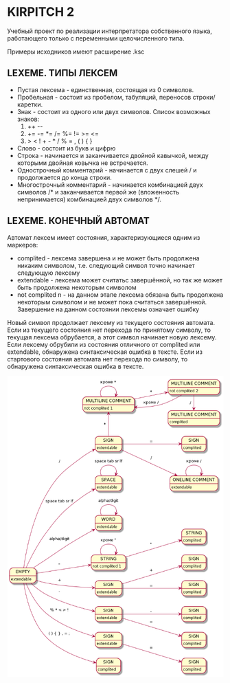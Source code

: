 # KIRPITCH 2

Учебный проект по реализации интерпретатора собственного языка, работающего
только с переменными целочисленного типа.

Примеры исходников имеют расширение .ksc

## LEXEME. ТИПЫ ЛЕКСЕМ
- Пустая лексема - единственная, состоящая из 0 символов.
- Пробельная - состоит из пробелом, табуляций, переносов строки/каретки.
- Знак - состоит из одного или двух символов. Список возможных знаков:
    1. ++ --
    2. += -= *= /= %= != >= <=
    3. \> < ! + - * / % = , ( ) { }
- Слово - состоит из букв и цифрю
- Строка - начинается и заканчивается двойной кавычкой, между которыми двойная ковычка не встречается.
- Однострочный комментарий - начинается с двух слешей / и продолжается до конца строки.
- Многострочный комментарий - начинается комбинацией двух символов /* и заканчивается первой же (вложенность непринимается) комбинацией двух символов \*/.

## LEXEME. КОНЕЧНЫЙ АВТОМАТ
Автомат лексем имеет состояния, характеризующиеся одним из маркеров:

- complited - лексема завершена и не может быть продолжена никаким символом, т.е. следующий символ точно начинает следующую лексему
- extendable - лексема может считатьс завершённой, но так же может быть продолжена некоторым символом
- not complited n - на данном этапе лексема обязана быть продолжена некоторым символом и не может пока считаться завершённой. Завершение на данном состоянии лексемы означает ошибку

Новый символ продолжает лексему из текущего состояния автомата. Если из текущего состояния нет перехода по принятому символу, то текущая лексема обрубается, а этот символ начинает новую лексему. Если лексему обрубили из состояния отличного от complited или extendable, обнаружена синтаксическая ошибка в тексте. Если из стартового состояния автомата нет перехода по символу, то обнаружена синтаксическая ошибка в тексте.

![alt text](img/automat.png)
